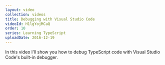 ```yaml
---
layout: video
collection: videos
title: Debugging with Visual Studio Code
videoId: H1lgYojMCaQ
order: 10
series: Learning TypeScript
uploadDate: 2016-12-19
---
```


In this video I'll show you how to debug TypeScript code with Visual Studio Code's built-in debugger.